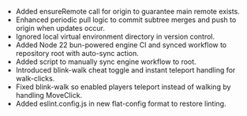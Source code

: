 - Added ensureRemote call for origin to guarantee main remote exists.
- Enhanced periodic pull logic to commit subtree merges and push to origin when updates occur.
- Ignored local virtual environment directory in version control.
- Added Node 22 bun-powered engine CI and synced workflow to repository root with auto-sync action.
- Added script to manually sync engine workflow to root.
- Introduced blink-walk cheat toggle and instant teleport handling for walk-clicks.
- Fixed blink-walk so enabled players teleport instead of walking by handling MoveClick.
- Added eslint.config.js in new flat-config format to restore linting.
